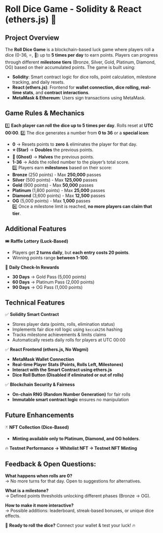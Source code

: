 # Roll Dice Game - Solidity & React (ethers.js) 🎲

## Project Overview
The **Roll Dice Game** is a blockchain-based luck game where players roll a dice (0-36, ⭐, 👻) up to **5 times per day** to earn points. Players can progress through different **milestone tiers** (Bronze, Silver, Gold, Platinum, Diamond, OG) based on their accumulated points. The game is built using:

- **Solidity**: Smart contract logic for dice rolls, point calculation, milestone tracking, and daily resets.
- **React (ethers.js)**: Frontend for **wallet connection, dice rolling, real-time stats**, and **contract interactions**.
- **MetaMask & Ethereum**: Users sign transactions using MetaMask.

## Game Rules & Mechanics

1️⃣ **Each player can roll the dice up to 5 times per day**. Rolls reset at **UTC 00:00**.
2️⃣ The dice generates a number from **0 to 36** or a **special icon**:  
   - **0** → Resets points to **zero** & eliminates the player for that day.  
   - **⭐ (Star)** → **Doubles** the previous points.  
   - **👻 (Ghost)** → **Halves** the previous points.  
   - **1-36** → Adds the rolled number to the player’s total score.  
3️⃣ Players earn **milestones** based on their score:
   - **Bronze** (250 points) - Max **250,000** passes  
   - **Silver** (500 points) - Max **125,000** passes  
   - **Gold** (900 points) - Max **50,000** passes  
   - **Platinum** (1,800 points) - Max **25,000** passes  
   - **Diamond** (3,600 points) - Max **12,500** passes  
   - **OG** (5,000 points) - Max **1,000** passes  
4️⃣ Once a milestone limit is reached, **no more players can claim that tier**.

## Additional Features

🎟 **Raffle Lottery (Luck-Based)**
- Players get **2 turns daily**, but **each entry costs 20 points**.
- Winning points range **between 1-100**.

📅 **Daily Check-In Rewards**
- **30 Days** → Gold Pass (5,000 points)
- **60 Days** → Platinum Pass (2,000 points)
- **90 Days** → OG Pass (1,000 points)

## Technical Features

✅ **Solidity Smart Contract**
- Stores player data (points, rolls, elimination status)
- Implements fair dice roll logic using `keccak256` hashing
- Tracks milestone achievements & limits claims
- Automatically resets daily rolls for players at UTC 00:00

✅ **React Frontend (ethers.js, No Wagmi)**
- **MetaMask Wallet Connection**
- **Real-time Player Stats (Points, Rolls Left, Milestones)**
- **Interact with the Smart Contract using ethers.js**
- **Dice Roll Button (Disabled if eliminated or out of rolls)**

✅ **Blockchain Security & Fairness**
- **On-chain RNG (Random Number Generation)** for fair rolls
- **Immutable smart contract logic** ensures no manipulation

## Future Enhancements

🃏 **NFT Collection (Dice-Based)**
- **Minting available only to Platinum, Diamond, and OG holders**.

🔥 **Testnet Performance → Whitelist NFT → Testnet NFT Minting**

## Feedback & Open Questions:

**What happens when rolls are 0?**  
→ No more turns for that day. Open to suggestions for alternatives.

**What is a milestone?**  
→ Defined points thresholds unlocking different phases (Bronze → OG).

**How to make it more interactive?**  
→ Possible additions: leaderboard, streak-based bonuses, or unique dice effects.

🎲 **Ready to roll the dice?** Connect your wallet & test your luck! 🔥

